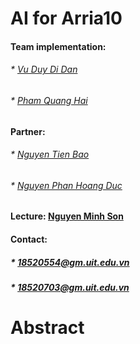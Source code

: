 # AI for Arria10
  #### Team implementation:
  ###### * [Vu Duy Di Dan](https://www.facebook.com/vuduydidan)
  ###### * [Pham Quang Hai](https://www.facebook.com/QuangHai.132)
  #### Partner:              
  ###### * [Nguyen Tien Bao](https://www.facebook.com/nguyentienbao8102) 
  ###### * [Nguyen Phan Hoang Duc](https://www.facebook.com/caphedenthomngon)
  #### Lecture: [Nguyen Minh Son](https://www.facebook.com/sonhardware)
  #### Contact: 
  ##### * 18520554@gm.uit.edu.vn
  ##### * 18520703@gm.uit.edu.vn
# Abstract
